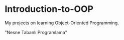 # Introduction-to-OOP
My projects on learning Object-Oriented Programming.

"Nesne Tabanlı Programlama"
